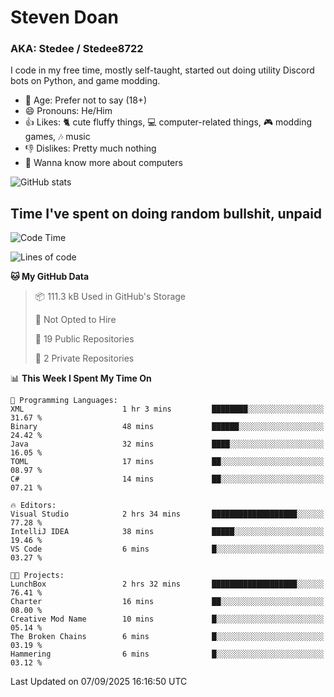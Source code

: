 # Steven Doan
### AKA: Stedee / Stedee8722
I code in my free time, mostly self-taught, started out doing utility Discord bots on Python, and game modding.

- 🤔 Age: Prefer not to say (18+)
- 😄 Pronouns: He/Him
- 👍 Likes: 🐈 cute fluffy things, 💻 computer-related things, 🎮 modding games, 🎶 music
- 👎 Dislikes: Pretty much nothing
- 🥹 Wanna know more about computers

![GitHub stats](https://github-readme-stats-iota-mocha-40.vercel.app/api?username=Stedee8722&show=prs_merged,prs_merged_percentage&show_icons=true&theme=transparent)

## Time I've spent on doing random bullshit, unpaid
<!--START_SECTION:Time I've spent on doing random bullshit, unpaid-->
![Code Time](http://img.shields.io/badge/Code%20Time-324%20hrs%2043%20mins-blue)

![Lines of code](https://img.shields.io/badge/From%20Hello%20World%20I%27ve%20Written-87.2%20thousand%20lines%20of%20code-blue)

**🐱 My GitHub Data** 

> 📦 111.3 kB Used in GitHub's Storage 
 > 
> 🚫 Not Opted to Hire
 > 
> 📜 19 Public Repositories 
 > 
> 🔑 2 Private Repositories 
 > 
📊 **This Week I Spent My Time On** 

```text
💬 Programming Languages: 
XML                      1 hr 3 mins         ████████░░░░░░░░░░░░░░░░░   31.67 % 
Binary                   48 mins             ██████░░░░░░░░░░░░░░░░░░░   24.42 % 
Java                     32 mins             ████░░░░░░░░░░░░░░░░░░░░░   16.05 % 
TOML                     17 mins             ██░░░░░░░░░░░░░░░░░░░░░░░   08.97 % 
C#                       14 mins             ██░░░░░░░░░░░░░░░░░░░░░░░   07.21 % 

🔥 Editors: 
Visual Studio            2 hrs 34 mins       ███████████████████░░░░░░   77.28 % 
IntelliJ IDEA            38 mins             █████░░░░░░░░░░░░░░░░░░░░   19.46 % 
VS Code                  6 mins              █░░░░░░░░░░░░░░░░░░░░░░░░   03.27 % 

🐱‍💻 Projects: 
LunchBox                 2 hrs 32 mins       ███████████████████░░░░░░   76.41 % 
Charter                  16 mins             ██░░░░░░░░░░░░░░░░░░░░░░░   08.00 % 
Creative Mod Name        10 mins             █░░░░░░░░░░░░░░░░░░░░░░░░   05.14 % 
The Broken Chains        6 mins              █░░░░░░░░░░░░░░░░░░░░░░░░   03.19 % 
Hammering                6 mins              █░░░░░░░░░░░░░░░░░░░░░░░░   03.12 % 
```


 Last Updated on 07/09/2025 16:16:50 UTC
<!--END_SECTION:Time I've spent on doing random bullshit, unpaid-->
